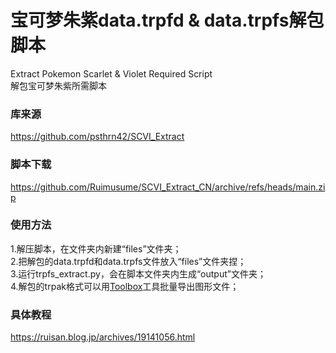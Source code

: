 # 宝可梦朱紫data.trpfd & data.trpfs解包脚本
Extract Pokemon Scarlet &amp; Violet Required Script<br>
解包宝可梦朱紫所需脚本

### 库来源
https://github.com/psthrn42/SCVI_Extract

### 脚本下载
https://github.com/Ruimusume/SCVI_Extract_CN/archive/refs/heads/main.zip

### 使用方法
1.解压脚本，在文件夹内新建“files”文件夹；<br>
2.把解包的data.trpfd和data.trpfs文件放入“files”文件夹捏；<br>
3.运行trpfs_extract.py，会在脚本文件夹内生成“output”文件夹；<br>
4.解包的trpak格式可以用<a href="https://github.com/KillzXGaming/Switch-Toolbox/releases/tag/EXPERIMENTAL_LATEST" target="_blank" title="">Toolbox</a>工具批量导出图形文件；

### 具体教程
https://ruisan.blog.jp/archives/19141056.html
